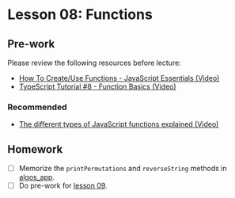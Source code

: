# Lesson 08: Functions

## Pre-work

Please review the following resources before lecture:

* [How To Create/Use Functions - JavaScript Essentials (Video)](https://www.youtube.com/watch?v=FOD408a0EzU)
* [TypeScript Tutorial #8 - Function Basics (Video)](https://www.youtube.com/watch?v=jXoSaX_yFh4)

### Recommended

* [The different types of JavaScript functions explained (Video)](https://www.youtube.com/watch?v=cMt9U6kCWsM)

## Homework

- [ ] Memorize the `printPermutations` and `reverseString` methods in [algos_app][algos-app].
- [ ] Do pre-work for [lesson 09](/lesson_09/).

[algos-app]: ./algos/src/lesson8.ts